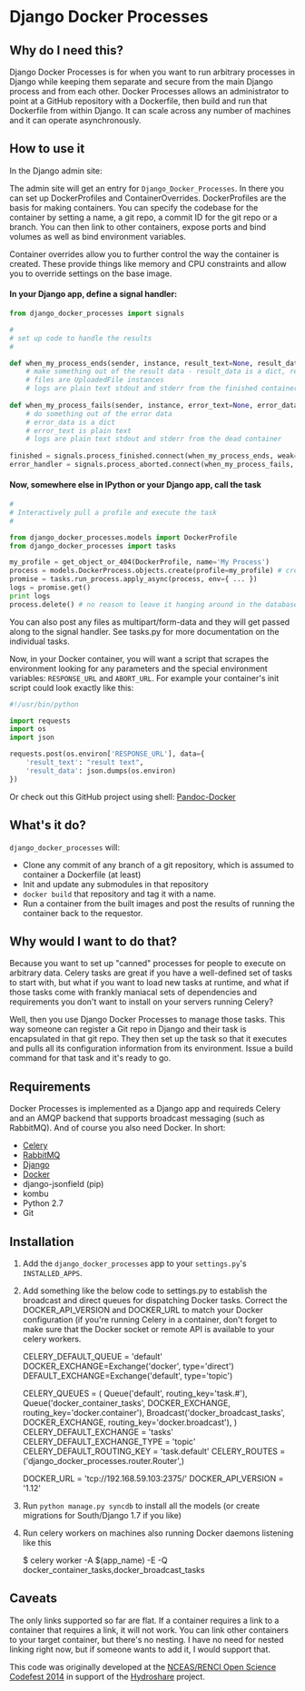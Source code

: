 # Django Docker Processes 

## Why do I need this?

Django Docker Processes is for when you want to run arbitrary processes in Django while keeping them separate and secure from the main Django process and from each other. Docker Processes allows an administrator to point at a GitHub repository with a Dockerfile, then build and run that Dockerfile from within Django.  It can scale across any number of machines and it can operate asynchronously.  

## How to use it

In the Django admin site:

The admin site will get an entry for `Django_Docker_Processes`.  In there you can set up DockerProfiles and ContainerOverrides.  DockerProfiles are the basis for making containers.  You can specify the codebase for the container by setting a name, a git repo, a commit ID for the git repo or a branch.  You can then link to other containers, expose ports and bind volumes as well as bind environment variables.  

Container overrides allow you to further control the way the container is created.  These provide things like memory and CPU constraints and allow you to override settings on the base image.  

#### In your Django app, define a signal handler:

```python
from django_docker_processes import signals

#
# set up code to handle the results
#

def when_my_process_ends(sender, instance, result_text=None, result_data=None, files, logs):
    # make something out of the result data - result_data is a dict, result_text is plaintext
    # files are UploadedFile instances
    # logs are plain text stdout and stderr from the finished container
    
def when_my_process_fails(sender, instance, error_text=None, error_data=None, logs):
    # do something out of the error data
    # error_data is a dict
    # error_text is plain text
    # logs are plain text stdout and stderr from the dead container
    
finished = signals.process_finished.connect(when_my_process_ends, weak=False)
error_handler = signals.process_aborted.connect(when_my_process_fails, weak=False)
```

#### Now, somewhere else in IPython or your Django app, call the task

```python
#
# Interactively pull a profile and execute the task
# 

from django_docker_processes.models import DockerProfile
from django_docker_processes import tasks

my_profile = get_object_or_404(DockerProfile, name='My Process')
process = models.DockerProcess.objects.create(profile=my_profile) # creates a unique ID
promise = tasks.run_process.apply_async(process, env={ ... })
logs = promise.get()
print logs
process.delete() # no reason to leave it hanging around in the database
```

You can also post any files as multipart/form-data and they will get passed along to the signal handler.  See tasks.py for more documentation on the individual tasks.

Now, in your Docker container, you will want a script that scrapes the environment looking for any parameters and the special environment variables: `RESPONSE_URL` and `ABORT_URL`.  For example your container's init script could look exactly like this:

```python
#!/usr/bin/python

import requests
import os
import json

requests.post(os.environ['RESPONSE_URL'], data={ 
    'result_text': "result text",
    'result_data': json.dumps(os.environ)
})
```

Or check out this GitHub project using shell: [Pandoc-Docker](https://github.com/JeffHeard/pandoc-docker)


## What's it do?

`django_docker_processes` will:

* Clone any commit of any branch of a git repository, which is assumed to container a Dockerfile (at least)
* Init and update any submodules in that repository
* `docker build` that repository and tag it with a name.
* Run a container from the built images and post the results of running the container back to the requestor.

## Why would I want to do that?

Because you want to set up "canned" processes for people to execute on arbitrary data. Celery tasks are great if you have a well-defined set of tasks to start with, but what if you want to load new tasks at runtime, and what if those tasks come with frankly maniacal sets of dependencies and requirements you don't want to install on your servers running Celery?  

Well, then you use Django Docker Processes to manage those tasks.  This way someone can register a Git repo in Django and their task is encapsulated in that git repo.  They then set up the task so that it executes and pulls all its configuration information from its environment.  Issue a build command for that task and it's ready to go.  

## Requirements

Docker Processes is implemented as a Django app and requireds Celery and an AMQP backend that supports broadcast messaging (such as RabbitMQ). And of course you also need Docker. In short:

* [Celery](http://www.celeryproject.org)
* [RabbitMQ](http://www.rabbitmq.com)
* [Django](http://www.djangoproject.com)
* [Docker](http://www.docker.io)
* django-jsonfield (pip)
* kombu
* Python 2.7
* Git

## Installation

1) Add the `django_docker_processes` app to your `settings.py`'s `INSTALLED_APPS`.  

2) Add something like the below code to settings.py to establish the broadcast and direct queues for dispatching Docker tasks.  Correct the DOCKER_API_VERSION and DOCKER_URL to match your Docker configuration (if you're running Celery in a container, don't forget to make sure that the Docker socket or remote API is available to your celery workers.

    CELERY_DEFAULT_QUEUE = 'default'
    DOCKER_EXCHANGE=Exchange('docker', type='direct')
    DEFAULT_EXCHANGE=Exchange('default', type='topic')
    
    CELERY_QUEUES = (
        Queue('default', routing_key='task.#'),
        Queue('docker_container_tasks', DOCKER_EXCHANGE, routing_key='docker.container'),
        Broadcast('docker_broadcast_tasks', DOCKER_EXCHANGE, routing_key='docker.broadcast'),
    )
    CELERY_DEFAULT_EXCHANGE = 'tasks'
    CELERY_DEFAULT_EXCHANGE_TYPE = 'topic'
    CELERY_DEFAULT_ROUTING_KEY = 'task.default'
    CELERY_ROUTES = ('django_docker_processes.router.Router',)
    
    DOCKER_URL = 'tcp://192.168.59.103:2375/'
    DOCKER_API_VERSION = '1.12'

3) Run `python manage.py syncdb` to install all the models (or create migrations for South/Django 1.7 if you like)

4) Run celery workers on machines also running Docker daemons listening like this

    $ celery worker -A $(app_name) -E -Q docker_container_tasks,docker_broadcast_tasks

## Caveats

The only links supported so far are flat. If a container requires a link to a container that requires a link, it will not work.  You can link other containers to your target container, but there's no nesting. I have no need for nested linking right now, but if someone wants to add it, I would support that.

This code was originally developed at the [NCEAS/RENCI Open Science Codefest 2014](http://nceas.github.io/open-science-codefest/) in support of the [Hydroshare](https://github.com/hydroshare) project.  
